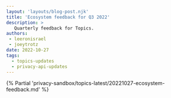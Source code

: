 ```yaml
---
layout: 'layouts/blog-post.njk'
title: 'Ecosystem feedback for Q3 2022'
description: >
   Quarterly feedback for Topics.
authors:
 - leeronisrael
 - joeytrotz
date: 2022-10-27
tags:
  - topics-updates
  - privacy-api-updates
---
```


{% Partial 'privacy-sandbox/topics-latest/20221027-ecosystem-feedback.md' %}